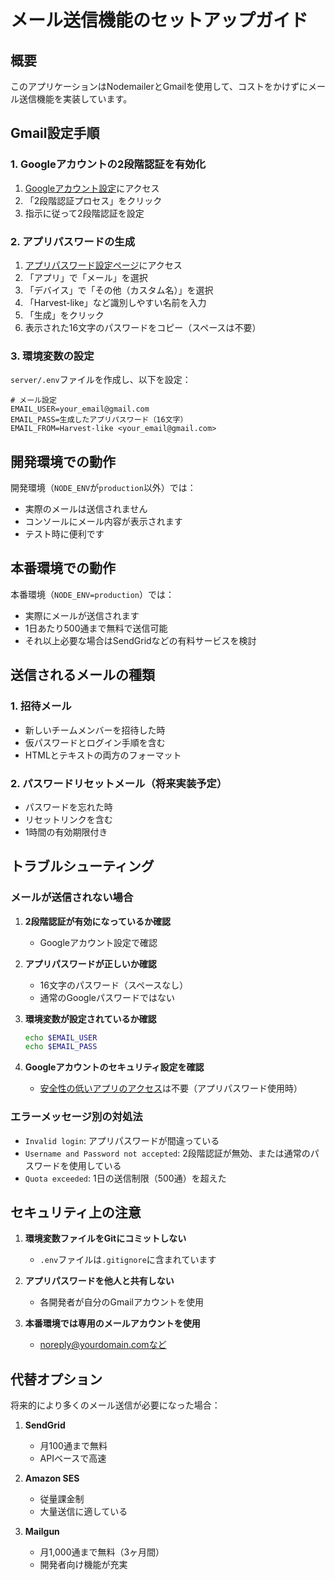 # メール送信機能のセットアップガイド

## 概要
このアプリケーションはNodemailerとGmailを使用して、コストをかけずにメール送信機能を実装しています。

## Gmail設定手順

### 1. Googleアカウントの2段階認証を有効化
1. [Googleアカウント設定](https://myaccount.google.com/security)にアクセス
2. 「2段階認証プロセス」をクリック
3. 指示に従って2段階認証を設定

### 2. アプリパスワードの生成
1. [アプリパスワード設定ページ](https://myaccount.google.com/apppasswords)にアクセス
2. 「アプリ」で「メール」を選択
3. 「デバイス」で「その他（カスタム名）」を選択
4. 「Harvest-like」など識別しやすい名前を入力
5. 「生成」をクリック
6. 表示された16文字のパスワードをコピー（スペースは不要）

### 3. 環境変数の設定

`server/.env`ファイルを作成し、以下を設定：

```env
# メール設定
EMAIL_USER=your_email@gmail.com
EMAIL_PASS=生成したアプリパスワード（16文字）
EMAIL_FROM=Harvest-like <your_email@gmail.com>
```

## 開発環境での動作

開発環境（`NODE_ENV`が`production`以外）では：
- 実際のメールは送信されません
- コンソールにメール内容が表示されます
- テスト時に便利です

## 本番環境での動作

本番環境（`NODE_ENV=production`）では：
- 実際にメールが送信されます
- 1日あたり500通まで無料で送信可能
- それ以上必要な場合はSendGridなどの有料サービスを検討

## 送信されるメールの種類

### 1. 招待メール
- 新しいチームメンバーを招待した時
- 仮パスワードとログイン手順を含む
- HTMLとテキストの両方のフォーマット

### 2. パスワードリセットメール（将来実装予定）
- パスワードを忘れた時
- リセットリンクを含む
- 1時間の有効期限付き

## トラブルシューティング

### メールが送信されない場合

1. **2段階認証が有効になっているか確認**
   - Googleアカウント設定で確認

2. **アプリパスワードが正しいか確認**
   - 16文字のパスワード（スペースなし）
   - 通常のGoogleパスワードではない

3. **環境変数が設定されているか確認**
   ```bash
   echo $EMAIL_USER
   echo $EMAIL_PASS
   ```

4. **Googleアカウントのセキュリティ設定を確認**
   - [安全性の低いアプリのアクセス](https://myaccount.google.com/lesssecureapps)は不要（アプリパスワード使用時）

### エラーメッセージ別の対処法

- `Invalid login`: アプリパスワードが間違っている
- `Username and Password not accepted`: 2段階認証が無効、または通常のパスワードを使用している
- `Quota exceeded`: 1日の送信制限（500通）を超えた

## セキュリティ上の注意

1. **環境変数ファイルをGitにコミットしない**
   - `.env`ファイルは`.gitignore`に含まれています

2. **アプリパスワードを他人と共有しない**
   - 各開発者が自分のGmailアカウントを使用

3. **本番環境では専用のメールアカウントを使用**
   - noreply@yourdomain.comなど

## 代替オプション

将来的により多くのメール送信が必要になった場合：

1. **SendGrid**
   - 月100通まで無料
   - APIベースで高速

2. **Amazon SES**
   - 従量課金制
   - 大量送信に適している

3. **Mailgun**
   - 月1,000通まで無料（3ヶ月間）
   - 開発者向け機能が充実